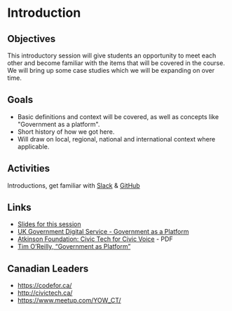 # Introduction

## Objectives

This introductory session will give students an opportunity to meet each other and become familiar with the items that will be covered in the course. We will bring up some case studies which we will be expanding on over time. 

## Goals

- Basic definitions and context will be covered, as well as concepts like "Government as a platform". 
- Short history of how we got here.
- Will draw on local, regional, national and international context where applicable.

## Activities

Introductions, get familiar with [Slack](https://slack.com/) & [GitHub](https://github.com/)

## Links

- [Slides for this session](slides.html)
- [UK Government Digital Service - Government as a Platform](https://governmentasaplatform.blog.gov.uk/)
- [Atkinson Foundation: Civic Tech for Civic Voice](http://atkinsonfoundation.ca/wp-content/uploads/2014/10/Atkinson_CTR_FA_101614_Digital.pdf) - PDF
- [Tim O’Reilly, “Government as Platform”](http://chimera.labs.oreilly.com/books/1234000000774/ch02.html)

## Canadian Leaders
- https://codefor.ca/
- http://civictech.ca/
- https://www.meetup.com/YOW_CT/
